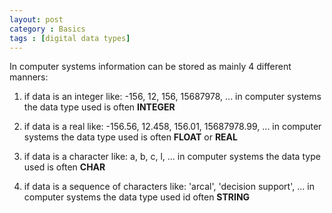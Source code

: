 ```yaml
---
layout: post
category : Basics
tags : [digital data types]
---
```


In computer systems information can be stored as mainly 4 different manners:

1. if data is an integer like: -156, 12, 156, 15687978, ... in computer systems the data type used is often **INTEGER** 

2. if data is a real like: -156.56, 12.458, 156.01, 15687978.99, ... in computer systems the data type used is often **FLOAT** or **REAL** 

3. if data is a character like: a, b, c, l, ... in computer systems the data type used is often **CHAR** 

4. if data is a sequence of characters like: 'arcal', 'decision support', ... in computer systems the data type used id often **STRING** 

